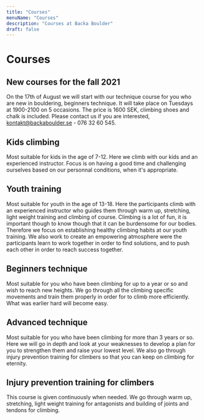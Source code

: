 ```yaml
---
title: "Courses"
menuName: "Courses"
description: "Courses at Backa Boulder"
draft: false
---
```


# Courses

## New courses for the fall 2021
On the 17th of August we will start with our technique course for you who are new in bouldering, beginners technique.
It will take place on Tuesdays at 1900-2100 on 5 occasions. The price is 1600 SEK, climbing shoes and chalk is included.
Please contact us if you are interested, kontakt@backaboulder.se - 076 32 60 545.


## Kids climbing

Most suitable for kids in the age of 7-12. Here we climb with our kids and an experienced instructor. Focus is on having a good time and challenging ourselves based on our personnal conditions, when it's appropriate.

## Youth training

Most suitable for youth in the age of 13-18. Here the participants climb with an experienced instructor who guides them through warm up, stretching, light weight training and climbing of course. Climbing is a lot of fun, it is important though to know though that it can be burdensome for our bodies. Therefore we focus on establishing healthy climbing habits at our youth training. We also work to create an empowering atmosphere were the participants learn to work together in order to find solutions, and to push each other in order to reach success together.   

## Beginners technique

Most suitable for you who have been climbing for up to a year or so and wish to reach new heights. We go through all the climbing specific movements and train them properly in order for to climb more efficiently. What was earlier hard will become easy.

## Advanced technique

Most suitable for you who have been climbing for more than 3 years or so. Here we will go in depth and look at your weaknesses to develop a plan for you to strengthen them and raise your lowest level. We also go through injury prevention  training for climbers so that you can keep on climbing for eternity.

## Injury prevention training for climbers

This course is given continuously when needed. We go through warm up, stretching, light weight training for antagonists and building of joints and tendons for climbing.
